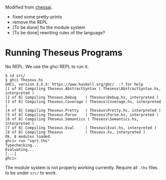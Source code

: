 
Modified from [chessai](https://github.com/chessai/theseus).

- fixed some pretty-prints
- remove the REPL
- [To be done] fix the module system
- [To be done] rewriting rules of the language? 

# Running Theseus Programs

No REPL. We use the ghci REPL to run it:

```shell
$ cd src/
$ ghci Theseus.hs
GHCi, version X.X.X: https://www.haskell.org/ghc/  :? for help
[1 of 8] Compiling Theseus.AbstractSyntax ( Theseus\AbstractSyntax.hs, interpreted )
[2 of 8] Compiling Theseus.Debug    ( Theseus\Debug.hs, interpreted )
[3 of 8] Compiling Theseus.Coverage ( Theseus\Coverage.hs, interpreted )
[4 of 8] Compiling Theseus.Pretty   ( Theseus\Pretty.hs, interpreted )
[5 of 8] Compiling Theseus.Parse    ( Theseus\Parse.hs, interpreted )
[6 of 8] Compiling Theseus.Semantics ( Theseus\Semantics.hs, interpreted )
[7 of 8] Compiling Theseus.Eval     ( Theseus\Eval.hs, interpreted )
[8 of 8] Compiling Theseus          ( Theseus.hs, interpreted )
Ok, 8 modules loaded.
ghci> run "sqrt.ths"
Typechecking...
Evaluating...
[...]
ghci> 
```

The module system is not properly working currently. Require all `.ths` files to be under `src/` to work.


